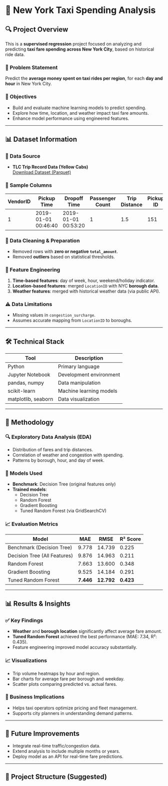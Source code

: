 
# 🗽 New York Taxi Spending Analysis

## 🔍 Project Overview
This is a **supervised regression** project focused on analyzing and predicting **taxi fare spending across New York City**, based on historical ride data.

### 📌 Problem Statement  
Predict the **average money spent on taxi rides per region**, for each **day and hour** in New York City.

### 🎯 Objectives
- Build and evaluate machine learning models to predict spending.
- Explore how time, location, and weather impact taxi fare amounts.
- Enhance model performance using engineered features.

---

## 📊 Dataset Information

### 📁 Data Source
- **TLC Trip Record Data (Yellow Cabs)**  
  [Download Dataset (Parquet)](https://d37ci6vzurychx.cloudfront.net/trip-data/yellow_tripdata_2019-01.parquet)

### 📄 Sample Columns
| VendorID | Pickup Time | Dropoff Time | Passenger Count | Trip Distance | Pickup ID | Dropoff ID | Fare Amount | Tip Amount | Total Amount |
|----------|-------------|---------------|------------------|----------------|------------|-------------|---------------|--------------|----------------|
| 1        | 2019-01-01 00:46:40 | 2019-01-01 00:53:20 | 1 | 1.5 | 151 | 239 | 7.00 | 1.65 | 9.95 |

### 🧹 Data Cleaning & Preparation
- Removed rows with **zero or negative `total_amount`**.
- Removed **outliers** based on statistical thresholds.

### 🔧 Feature Engineering
1. **Time-based features**: day of week, hour, weekend/holiday indicator.  
2. **Location-based features**: merged `LocationID` with NYC **borough data**.  
3. **Weather features**: merged with historical weather data (via public API).

### ⚠️ Data Limitations
- Missing values in `congestion_surcharge`.
- Assumes accurate mapping from `LocationID` to boroughs.

---

## 🛠️ Technical Stack

| Tool | Description |
|------|-------------|
| Python | Primary language |
| Jupyter Notebook | Development environment |
| pandas, numpy | Data manipulation |
| scikit-learn | Machine learning models |
| matplotlib, seaborn | Data visualization |

---

## 🧪 Methodology

### 🔍 Exploratory Data Analysis (EDA)
- Distribution of fares and trip distances.
- Correlation of weather and congestion with spending.
- Patterns by borough, hour, and day of week.

### 🧠 Models Used
- **Benchmark**: Decision Tree (original features only)
- **Trained models**:  
  - Decision Tree  
  - Random Forest  
  - Gradient Boosting  
  - Tuned Random Forest (via GridSearchCV)

### 📈 Evaluation Metrics

| Model | MAE | RMSE | R² Score |
|-------|-----|------|----------|
| Benchmark (Decision Tree) | 9.778 | 14.739 | 0.225 |
| Decision Tree (All Features) | 9.876 | 14.963 | 0.211 |
| Random Forest | 7.663 | 13.600 | 0.348 |
| Gradient Boosting | 9.525 | 14.184 | 0.291 |
| Tuned Random Forest | **7.446** | **12.792** | **0.423** |

---

## 📊 Results & Insights

### ✅ Key Findings
- **Weather** and **borough location** significantly affect average fare amount.
- **Tuned Random Forest** achieved the best performance (MAE: 7.34, R²: 0.435).
- Feature engineering improved model accuracy substantially.

### 📈 Visualizations
- Trip volume heatmaps by hour and region.
- Bar charts for average fare per borough and weekday.
- Scatter plots comparing predicted vs. actual fares.

### 💼 Business Implications
- Helps taxi operators optimize pricing and fleet management.
- Supports city planners in understanding demand patterns.

---

## 🔮 Future Improvements
- Integrate real-time traffic/congestion data.
- Extend analysis to include multiple months or years.
- Deploy model as an API for real-time fare predictions.

---

## 📂 Project Structure (Suggested)

